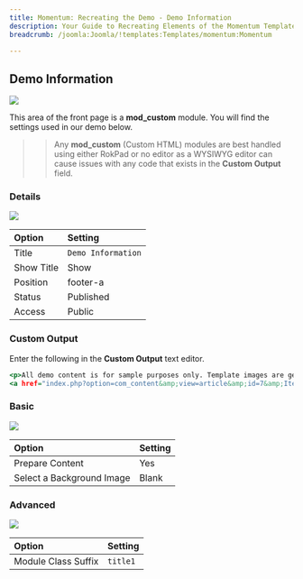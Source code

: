 ```yaml
---
title: Momentum: Recreating the Demo - Demo Information
description: Your Guide to Recreating Elements of the Momentum Template for Joomla
breadcrumb: /joomla:Joomla/!templates:Templates/momentum:Momentum

---
```


Demo Information
-----

![][demo]

This area of the front page is a **mod_custom** module. You will find the settings used in our demo below.

>> Any **mod_custom** (Custom HTML) modules are best handled using either RokPad or no editor as a WYSIWYG editor can cause issues with any code that exists in the **Custom Output** field.

### Details

![][demo2]

| Option     | Setting                     |  
| :--------- | :-------------------------- |  
| Title      | `Demo Information`          |  
| Show Title | Show                        |  
| Position   | footer-a                    |  
| Status     | Published                   |  
| Access     | Public                      |  

### Custom Output

Enter the following in the **Custom Output** text editor.

~~~ .html
<p>All demo content is for sample purposes only. Template images are generously provided by <a class="nobold" href="http://www.sxc.hu/profile/adiju" target="_blank">adjiu</a>, <a class="nobold" href="http://www.sxc.hu/profile/Jochem_a" target="_blank">Jochem_a</a> &amp; <a class="nobold" href="http://www.sxc.hu/gallery/timgrin" target="_blank">timgrin</a>.</p>
<a href="index.php?option=com_content&amp;view=article&amp;id=7&amp;Itemid=113" class="readon"><span>Read More</span></a>
~~~

### Basic

![][demo3]

| Option                    | Setting |  
| :------------------------ | :------ |  
| Prepare Content           | Yes     |  
| Select a Background Image | Blank   |

### Advanced

![][demo4]

| Option              | Setting  |  
| :------------------ | :------- |  
| Module Class Suffix | `title1` |  

[demo]: assets/demo_7.jpeg
[demo2]: assets/info_1.jpeg
[demo3]: assets/info_2.jpeg
[demo4]: assets/info_3.jpeg